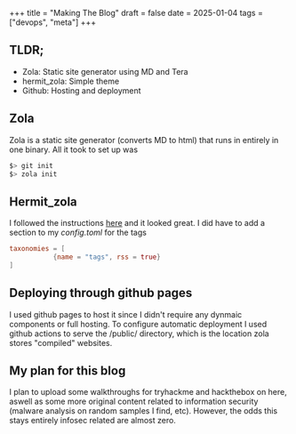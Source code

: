 +++
title = "Making The Blog"
draft = false
date = 2025-01-04
tags = ["devops", "meta"]
+++

## TLDR;
* Zola: Static site generator using MD and Tera
* hermit_zola: Simple theme
* Github: Hosting and deployment

## Zola
Zola is a static site generator (converts MD to html) that runs in entirely in one binary. All it took to set up was
```bash
$> git init
$> zola init
```

## Hermit_zola
I followed the instructions <a href="https://www.getzola.org/themes/hermit/">here</a> and it looked great. I did have to add a section to my *config.toml* for the tags
```toml
taxonomies = [
           {name = "tags", rss = true}
]

```
## Deploying through github pages
I used github pages to host it since I didn't require any dynmaic components or full hosting. To configure automatic deployment I used github actions to serve the /public/ directory, which is the location zola stores "compiled" websites.

## My plan for this blog
I plan to upload some walkthroughs for tryhackme and hackthebox on here, aswell as some more original content related to information security (malware analysis on random samples I find, etc).  However, the odds this stays entirely infosec related are almost zero.
